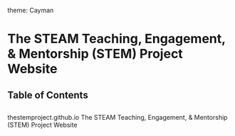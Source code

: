 theme: Cayman
# The STEAM Teaching, Engagement, &amp; Mentorship (STEM) Project Website

## Table of Contents 



## 


##


##

##


##


##


##


##


##


##



thestemproject.github.io
The STEAM Teaching, Engagement, &amp; Mentorship (STEM) Project Website




